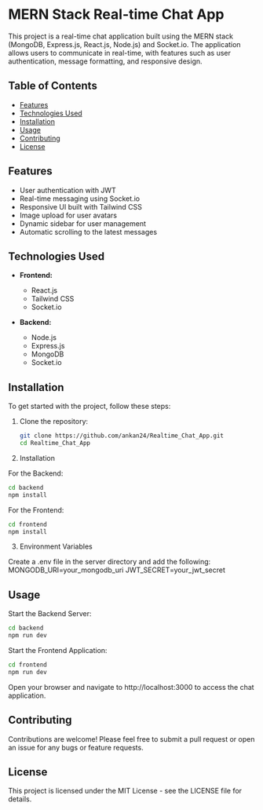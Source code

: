 # MERN Stack Real-time Chat App

This project is a real-time chat application built using the MERN stack (MongoDB, Express.js, React.js, Node.js) and Socket.io. The application allows users to communicate in real-time, with features such as user authentication, message formatting, and responsive design.

## Table of Contents

- [Features](#features)
- [Technologies Used](#technologies-used)
- [Installation](#installation)
- [Usage](#usage)
- [Contributing](#contributing)
- [License](#license)

## Features

- User authentication with JWT
- Real-time messaging using Socket.io
- Responsive UI built with Tailwind CSS
- Image upload for user avatars
- Dynamic sidebar for user management
- Automatic scrolling to the latest messages

## Technologies Used

- **Frontend:**
  - React.js
  - Tailwind CSS
  - Socket.io

- **Backend:**
  - Node.js
  - Express.js
  - MongoDB
  - Socket.io

## Installation

To get started with the project, follow these steps:

1. Clone the repository:
   ```bash
   git clone https://github.com/ankan24/Realtime_Chat_App.git
   cd Realtime_Chat_App

2. Installation

For the Backend:
```bash
cd backend
npm install
```
For the Frontend:
```bash
cd frontend
npm install
```
3. Environment Variables

Create a .env file in the server directory and add the following:
MONGODB_URI=your_mongodb_uri
JWT_SECRET=your_jwt_secret

## Usage
Start the Backend Server:
```bash
cd backend
npm run dev
```
Start the Frontend Application:
```bash
cd frontend
npm run dev
```
Open your browser and navigate to http://localhost:3000 to access the chat application.

## Contributing
Contributions are welcome! Please feel free to submit a pull request or open an issue for any bugs or feature requests.

## License
This project is licensed under the MIT License - see the LICENSE file for details.

